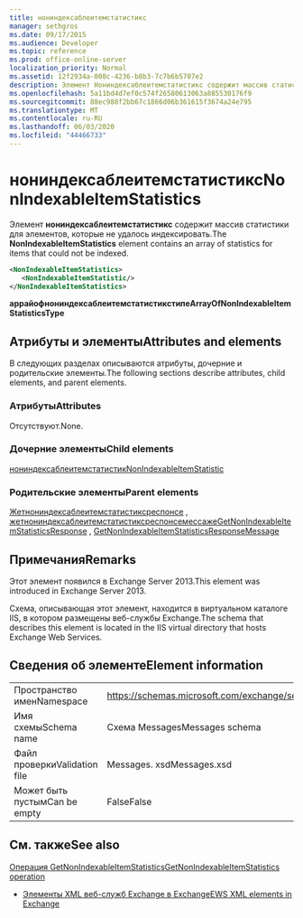 ```yaml
---
title: нониндексаблеитемстатистикс
manager: sethgros
ms.date: 09/17/2015
ms.audience: Developer
ms.topic: reference
ms.prod: office-online-server
localization_priority: Normal
ms.assetid: 12f2934a-008c-4236-b8b3-7c7b6b5707e2
description: Элемент Нониндексаблеитемстатистикс содержит массив статистики для элементов, которые не удалось индексировать.
ms.openlocfilehash: 5a11bd4d7ef0c574f26580613063a885530176f9
ms.sourcegitcommit: 88ec988f2bb67c1866d06b361615f3674a24e795
ms.translationtype: MT
ms.contentlocale: ru-RU
ms.lasthandoff: 06/03/2020
ms.locfileid: "44466733"
---
```

# <a name="nonindexableitemstatistics"></a><span data-ttu-id="54807-103">нониндексаблеитемстатистикс</span><span class="sxs-lookup"><span data-stu-id="54807-103">NonIndexableItemStatistics</span></span>

<span data-ttu-id="54807-104">Элемент **нониндексаблеитемстатистикс** содержит массив статистики для элементов, которые не удалось индексировать.</span><span class="sxs-lookup"><span data-stu-id="54807-104">The **NonIndexableItemStatistics** element contains an array of statistics for items that could not be indexed.</span></span> 
  
```XML
<NonIndexableItemStatistics>
   <NonIndexableItemStatistic/>
</NonIndexableItemStatistics>
```

 <span data-ttu-id="54807-105">**аррайофнониндексаблеитемстатистикстипе**</span><span class="sxs-lookup"><span data-stu-id="54807-105">**ArrayOfNonIndexableItemStatisticsType**</span></span>
## <a name="attributes-and-elements"></a><span data-ttu-id="54807-106">Атрибуты и элементы</span><span class="sxs-lookup"><span data-stu-id="54807-106">Attributes and elements</span></span>

<span data-ttu-id="54807-107">В следующих разделах описываются атрибуты, дочерние и родительские элементы.</span><span class="sxs-lookup"><span data-stu-id="54807-107">The following sections describe attributes, child elements, and parent elements.</span></span>
  
### <a name="attributes"></a><span data-ttu-id="54807-108">Атрибуты</span><span class="sxs-lookup"><span data-stu-id="54807-108">Attributes</span></span>

<span data-ttu-id="54807-109">Отсутствуют.</span><span class="sxs-lookup"><span data-stu-id="54807-109">None.</span></span>
  
### <a name="child-elements"></a><span data-ttu-id="54807-110">Дочерние элементы</span><span class="sxs-lookup"><span data-stu-id="54807-110">Child elements</span></span>

[<span data-ttu-id="54807-111">нониндексаблеитемстатистик</span><span class="sxs-lookup"><span data-stu-id="54807-111">NonIndexableItemStatistic</span></span>](nonindexableitemstatistic.md)
  
### <a name="parent-elements"></a><span data-ttu-id="54807-112">Родительские элементы</span><span class="sxs-lookup"><span data-stu-id="54807-112">Parent elements</span></span>

<span data-ttu-id="54807-113">[Жетнониндексаблеитемстатистиксреспонсе](getnonindexableitemstatisticsresponse.md) , [жетнониндексаблеитемстатистиксреспонсемессаже](getnonindexableitemstatisticsresponsemessage.md)</span><span class="sxs-lookup"><span data-stu-id="54807-113">[GetNonIndexableItemStatisticsResponse](getnonindexableitemstatisticsresponse.md) , [GetNonIndexableItemStatisticsResponseMessage](getnonindexableitemstatisticsresponsemessage.md)</span></span>
  
## <a name="remarks"></a><span data-ttu-id="54807-114">Примечания</span><span class="sxs-lookup"><span data-stu-id="54807-114">Remarks</span></span>

<span data-ttu-id="54807-115">Этот элемент появился в Exchange Server 2013.</span><span class="sxs-lookup"><span data-stu-id="54807-115">This element was introduced in Exchange Server 2013.</span></span>
  
<span data-ttu-id="54807-116">Схема, описывающая этот элемент, находится в виртуальном каталоге IIS, в котором размещены веб-службы Exchange.</span><span class="sxs-lookup"><span data-stu-id="54807-116">The schema that describes this element is located in the IIS virtual directory that hosts Exchange Web Services.</span></span>
  
## <a name="element-information"></a><span data-ttu-id="54807-117">Сведения об элементе</span><span class="sxs-lookup"><span data-stu-id="54807-117">Element information</span></span>

|||
|:-----|:-----|
|<span data-ttu-id="54807-118">Пространство имен</span><span class="sxs-lookup"><span data-stu-id="54807-118">Namespace</span></span>  <br/> |https://schemas.microsoft.com/exchange/services/2006/messages  <br/> |
|<span data-ttu-id="54807-119">Имя схемы</span><span class="sxs-lookup"><span data-stu-id="54807-119">Schema name</span></span>  <br/> |<span data-ttu-id="54807-120">Схема Messages</span><span class="sxs-lookup"><span data-stu-id="54807-120">Messages schema</span></span>  <br/> |
|<span data-ttu-id="54807-121">Файл проверки</span><span class="sxs-lookup"><span data-stu-id="54807-121">Validation file</span></span>  <br/> |<span data-ttu-id="54807-122">Messages. xsd</span><span class="sxs-lookup"><span data-stu-id="54807-122">Messages.xsd</span></span>  <br/> |
|<span data-ttu-id="54807-123">Может быть пустым</span><span class="sxs-lookup"><span data-stu-id="54807-123">Can be empty</span></span>  <br/> |<span data-ttu-id="54807-124">False</span><span class="sxs-lookup"><span data-stu-id="54807-124">False</span></span>  <br/> |
   
## <a name="see-also"></a><span data-ttu-id="54807-125">См. также</span><span class="sxs-lookup"><span data-stu-id="54807-125">See also</span></span>



[<span data-ttu-id="54807-126">Операция GetNonIndexableItemStatistics</span><span class="sxs-lookup"><span data-stu-id="54807-126">GetNonIndexableItemStatistics operation</span></span>](getnonindexableitemstatistics-operation.md)


- [<span data-ttu-id="54807-127">Элементы XML веб-служб Exchange в Exchange</span><span class="sxs-lookup"><span data-stu-id="54807-127">EWS XML elements in Exchange</span></span>](ews-xml-elements-in-exchange.md)

